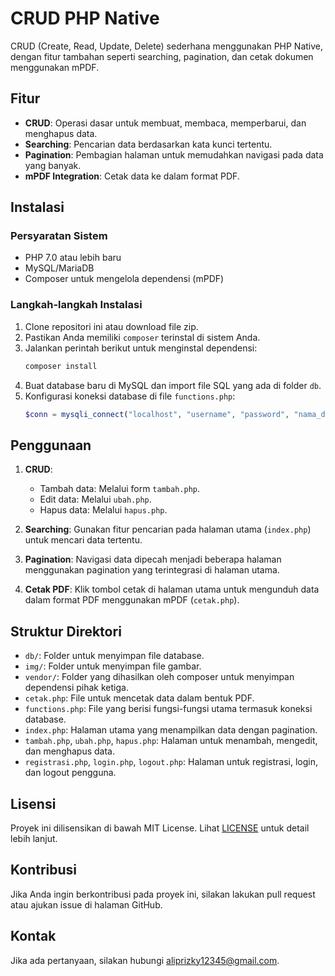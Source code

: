# CRUD PHP Native

CRUD (Create, Read, Update, Delete) sederhana menggunakan PHP Native, dengan fitur tambahan seperti searching, pagination, dan cetak dokumen menggunakan mPDF.

## Fitur
- **CRUD**: Operasi dasar untuk membuat, membaca, memperbarui, dan menghapus data.
- **Searching**: Pencarian data berdasarkan kata kunci tertentu.
- **Pagination**: Pembagian halaman untuk memudahkan navigasi pada data yang banyak.
- **mPDF Integration**: Cetak data ke dalam format PDF.

## Instalasi

### Persyaratan Sistem
- PHP 7.0 atau lebih baru
- MySQL/MariaDB
- Composer untuk mengelola dependensi (mPDF)

### Langkah-langkah Instalasi
1. Clone repositori ini atau download file zip.
2. Pastikan Anda memiliki `composer` terinstal di sistem Anda.
3. Jalankan perintah berikut untuk menginstal dependensi:
   ```bash
   composer install
   ```
4. Buat database baru di MySQL dan import file SQL yang ada di folder `db`.
5. Konfigurasi koneksi database di file `functions.php`:
   ```php
   $conn = mysqli_connect("localhost", "username", "password", "nama_database");
   ```

## Penggunaan

1. **CRUD**:
   - Tambah data: Melalui form `tambah.php`.
   - Edit data: Melalui `ubah.php`.
   - Hapus data: Melalui `hapus.php`.
   
2. **Searching**: Gunakan fitur pencarian pada halaman utama (`index.php`) untuk mencari data tertentu.
   
3. **Pagination**: Navigasi data dipecah menjadi beberapa halaman menggunakan pagination yang terintegrasi di halaman utama.

4. **Cetak PDF**: Klik tombol cetak di halaman utama untuk mengunduh data dalam format PDF menggunakan mPDF (`cetak.php`).

## Struktur Direktori
- `db/`: Folder untuk menyimpan file database.
- `img/`: Folder untuk menyimpan file gambar.
- `vendor/`: Folder yang dihasilkan oleh composer untuk menyimpan dependensi pihak ketiga.
- `cetak.php`: File untuk mencetak data dalam bentuk PDF.
- `functions.php`: File yang berisi fungsi-fungsi utama termasuk koneksi database.
- `index.php`: Halaman utama yang menampilkan data dengan pagination.
- `tambah.php`, `ubah.php`, `hapus.php`: Halaman untuk menambah, mengedit, dan menghapus data.
- `registrasi.php`, `login.php`, `logout.php`: Halaman untuk registrasi, login, dan logout pengguna.

## Lisensi
Proyek ini dilisensikan di bawah MIT License. Lihat [LICENSE](LICENSE) untuk detail lebih lanjut.

## Kontribusi
Jika Anda ingin berkontribusi pada proyek ini, silakan lakukan pull request atau ajukan issue di halaman GitHub.

## Kontak
Jika ada pertanyaan, silakan hubungi aliprizky12345@gmail.com.
